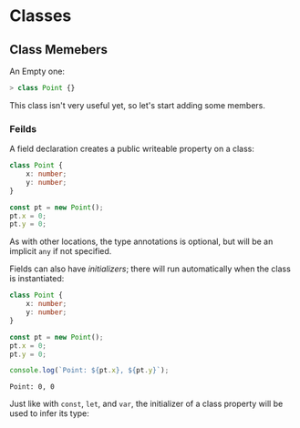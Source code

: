 # Classes

## Class Memebers

An Empty one:

```ts
> class Point {}
```

This class isn't very useful yet, so let's start adding some members.

### Feilds

A field declaration creates a public writeable property on  a class:

```ts
class Point {
    x: number;
    y: number;
}

const pt = new Point();
pt.x = 0;
pt.y = 0;
```

As with other locations, the type annotations is optional, but will be an implicit `any` if not specified.

Fields can also have *initializers*; there will run automatically when the class is instantiated:

```ts
class Point {
    x: number;
    y: number;
}

const pt = new Point();
pt.x = 0;
pt.y = 0;

console.log(`Point: ${pt.x}, ${pt.y}`);
```

```
Point: 0, 0
```

Just like with `const`, `let`, and `var`, the initializer of a class property will be used to infer its type:

```ts
```